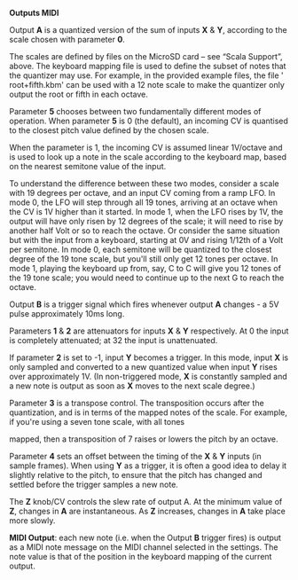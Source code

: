 
**Outputs MIDI**

Output **A** is a quantized version of the sum of inputs **X** & **Y**, according to the scale chosen with parameter **0**.

The scales are defined by files on the MicroSD card – see “Scala Support”, above. The keyboard mapping file is used to
define the subset of notes that the quantizer may use. For example, in the provided example files, the file '
root+fifth.kbm' can be used with a 12 note scale to make the quantizer only output the root or fifth in each octave.

Parameter **5** chooses between two fundamentally different modes of operation. When parameter **5** is 0 (the default), an
incoming CV is quantised to the closest pitch value defined by the chosen scale.

When the parameter is 1, the incoming CV is assumed linear 1V/octave and is used to look up a note in the scale
according to the keyboard map, based on the nearest semitone value of the input.

To understand the difference between these two modes, consider a scale with 19 degrees per octave, and an input CV
coming from a ramp LFO. In mode 0, the LFO will step through all 19 tones, arriving at an octave when the CV is 1V
higher than it started. In mode 1, when the LFO rises by 1V, the output will have only risen by 12 degrees of the scale;
it will need to rise by another half Volt or so to reach the octave. Or consider the same situation but with the input
from a keyboard, starting at 0V and rising 1/12th of a Volt per semitone. In mode 0, each semitone will be quantized to
the closest degree of the 19 tone scale, but you'll still only get 12 tones per octave. In mode 1, playing the keyboard
up from, say, C to C will give you 12 tones of the 19 tone scale; you would need to continue up to the next G to reach
the octave.

Output **B** is a trigger signal which fires whenever output **A** changes - a 5V pulse approximately 10ms long.

Parameters **1** & **2** are attenuators for inputs **X** & **Y** respectively. At 0 the input is completely attenuated; at 32 the input
is unattenuated.

If parameter **2** is set to -1, input **Y** becomes a trigger. In this mode, input **X** is only sampled and converted to a new
quantized value when input **Y** rises over approximately 1V. (In non-triggered mode, **X** is constantly sampled and a new note
is output as soon as **X** moves to the next scale degree.)

Parameter **3** is a transpose control. The transposition occurs after the quantization, and is in terms of the mapped notes
of the scale. For example, if you're using a seven tone scale, with all tones

mapped, then a transposition of 7 raises or lowers the pitch by an octave.

Parameter **4** sets an offset between the timing of the **X** & **Y** inputs (in sample frames). When using **Y** as a trigger, it is
often a good idea to delay it slightly relative to the pitch, to ensure that the pitch has changed and settled before
the trigger samples a new note.

The **Z** knob/CV controls the slew rate of output A. At the minimum value of **Z**, changes in **A** are instantaneous. As **Z**
increases, changes in **A** take place more slowly.

**MIDI Output**: each new note (i.e. when the Output **B** trigger fires) is output as a MIDI note message on the MIDI
channel selected in the settings. The note value is that of the position in the keyboard mapping of the current output.

